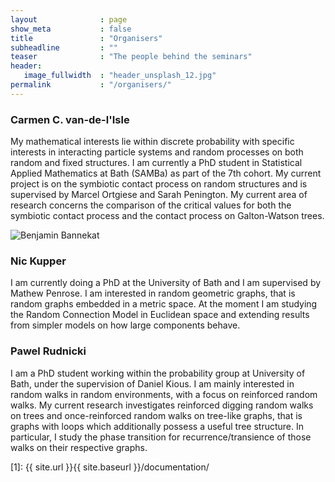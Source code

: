 ```yaml
---
layout              : page
show_meta           : false
title               : "Organisers"
subheadline         : ""
teaser              : "The people behind the seminars"
header:
   image_fullwidth  : "header_unsplash_12.jpg"
permalink           : "/organisers/"
---
```


### Carmen C. van-de-l'Isle
My mathematical interests lie within discrete probability with specific interests in interacting particle systems and random processes on both random and fixed structures. I am currently a PhD student in Statistical Applied Mathematics at Bath (SAMBa) as part of the 7th cohort. My current project is on the symbiotic contact process on random structures and is supervised by Marcel Ortgiese and Sarah Penington. My current area of research concerns the comparison of the critical values for both the symbiotic contact process and the contact process on Galton-Watson trees.

![Benjamin Bannekat](https://octodex.github.com/images/bannekat.png)

### Nic Kupper
I am currently doing a PhD at the University of Bath and I am supervised by Mathew Penrose. I am interested in random geometric graphs, that is random graphs embedded in a metric space. At the moment I am studying the Random Connection Model in Euclidean space and extending results from simpler models on how large components behave.

### Pawel Rudnicki
I am a PhD student working within the probability group at University of Bath, under the supervision of Daniel Kious. I am mainly interested in random walks in random environments, with a focus on reinforced random walks. My current research investigates reinforced digging random walks on trees and once-reinforced random walks on tree-like graphs, that is graphs with loops which additionally possess a useful tree structure. In particular, I study the phase transition for recurrence/transience of those walks on their respective graphs.


 [1]: {{ site.url }}{{ site.baseurl }}/documentation/
